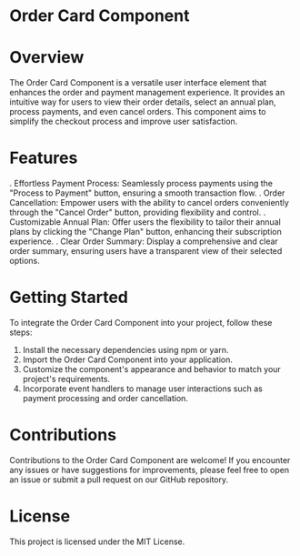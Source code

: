 # Order Card Component

# Overview

The Order Card Component is a versatile user interface element that enhances the order and payment management experience. It provides an intuitive way for users to view their order details, select an annual plan, process payments, and even cancel orders. This component aims to simplify the checkout process and improve user satisfaction.

# Features

. Effortless Payment Process:
Seamlessly process payments using the "Process to Payment" button, ensuring a smooth transaction flow.
. Order Cancellation: 
Empower users with the ability to cancel orders conveniently through the "Cancel Order" button, providing flexibility and control.
. Customizable Annual Plan: 
Offer users the flexibility to tailor their annual plans by clicking the "Change Plan" button, enhancing their subscription experience.
. Clear Order Summary:
Display a comprehensive and clear order summary, ensuring users have a transparent view of their selected options.

# Getting Started

To integrate the Order Card Component into your project, follow these steps:

1. Install the necessary dependencies using npm or yarn.
2. Import the Order Card Component into your application.
3. Customize the component's appearance and behavior to match your project's requirements.
4. Incorporate event handlers to manage user interactions such as payment processing and order cancellation.

# Contributions

Contributions to the Order Card Component are welcome! If you encounter any issues or have suggestions for improvements, please feel free to open an issue or submit a pull request on our GitHub repository.

# License

This project is licensed under the MIT License.
